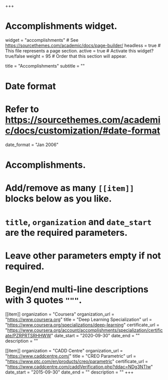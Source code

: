 +++
# Accomplishments widget.
widget = "accomplishments"  # See https://sourcethemes.com/academic/docs/page-builder/
headless = true  # This file represents a page section.
active = true  # Activate this widget? true/false
weight = 95  # Order that this section will appear.

title = "Accomplishments"
subtitle = ""

# Date format
#   Refer to https://sourcethemes.com/academic/docs/customization/#date-format
date_format = "Jan 2006"

# Accomplishments.
#   Add/remove as many `[[item]]` blocks below as you like.
#   `title`, `organization` and `date_start` are the required parameters.
#   Leave other parameters empty if not required.
#   Begin/end multi-line descriptions with 3 quotes `"""`.

[[item]]
  organization = "Coursera"
  organization_url = "https://www.coursera.org"
  title = "Deep Learning Specialization"
  url = "https://www.coursera.org/specializations/deep-learning"
  certificate_url = "https://www.coursera.org/account/accomplishments/specialization/certificate/PZRPRTSRHHWW"
  date_start = "2020-09-30"
  date_end = ""
  description = ""

[[item]]
  organization = "CADD Centre"
  organization_url = "https://www.caddcentre.com/"
  title = "CREO Parametric"
  url = "https://www.ptc.com/en/products/creo/parametric"
  certificate_url = "https://www.caddcentre.com/caddVerification.php?ddac=NDg3NTIw"
  date_start = "2015-09-30"
  date_end = ""
  description = ""
+++
